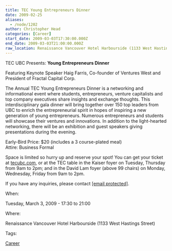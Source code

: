```yaml
---
title: TEC Young Entrepreneurs Dinner
date: 2009-02-25
aliases:
  - /node/1202
author: Christopher Head
categories: [Career]
start_date: 2009-03-03T17:30:00.000Z
end_date: 2009-03-03T21:00:00.000Z
raw_location: Renaissance Vancouver Hotel Harbourside (1133 West Hastings Street)
---
```


TEC UBC Presents: **Young Entrepreneurs Dinner**

Featuring Keynote Speaker Haig Farris, Co-founder of Ventures West and President of Fractal Capital Corp.

The Annual TEC Young Entrepreneurs Dinner is a networking and informational event where students, entrepreneurs, venture capitalists and top company executives share insights and exchange thoughts. This interdisciplinary gala dinner will bring together over 150 top leaders from UBC to enrich the entrepreneurial spirit in hopes of inspiring a new generation of young entrepreneurs. Numerous entrepreneurs and students will showcase their ventures and innovations. In addition to the light-hearted networking, there will be an exhibition and guest speakers giving presentations during the evening.

Early-Bird Price: $20 (includes a 3 course-plated meal) \
Attire: Business Formal

Space is limited so hurry up and reserve your spot! You can get your ticket at [tecubc.com](http://tecubc.com/), or at the TEC table in the Kaiser foyer on Tuesday, Thursday from 9am to 2pm; and in the David Lam foyer (above 99 chairs) on Monday, Wednesday, Friday from 9am to 2pm.

If you have any inquiries, please contact [\[email protected\]](/cdn-cgi/l/email-protection#731a1d151c330716100611105d101c1e).

When: 

Tuesday, March 3, 2009 - 17:30 to 21:00

Where: 

Renaissance Vancouver Hotel Harbourside (1133 West Hastings Street)

Tags: 

[Career](/career)
